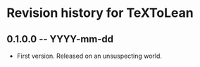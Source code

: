 # Revision history for TeXToLean

## 0.1.0.0 -- YYYY-mm-dd

* First version. Released on an unsuspecting world.
